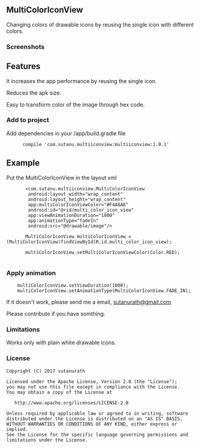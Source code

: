 ## MultiColorIconView


Changing colors of drawable icons by reusing the single icon with different colors.


### Screenshots


## Features
It increases the app performance by reusing the single icon.

Reduces the apk size.

Easy to transform color of the image through hex code.


### Add to project

Add dependencies in your /app/build.gradle file

```
      compile 'com.sutanu.multiiconview:multiiconview:1.0.1'

```

## Example

Put the MultiColorIconView in the layout xml

```
       <com.sutanu.multiiconview.MultiColorIconView
        android:layout_width="wrap_content"
        android:layout_height="wrap_content"
        app:multiColorIconViewColor="#F4A8A8"
        android:id="@+id/multi_color_icon_view"
        app:viewAnimationDuration="1000"
        app:animationType="fadeIn"
        android:src="@drawable/image"/>
```

```
       MultiColorIconView multiColorIconView = (MultiColorIconView)findViewById(R.id.multi_color_icon_view);

       multiColorIconView.setMultiColorIconViewColor(Color.RED);
        
```
### Apply animation

        multiColorIconView.setViewDuration(1000);
        multiColorIconView.setAnimationType(MultiColorIconView.FADE_IN);


If it doesn't work, please send me a email, sutanurath@gmail.com

Please contribute if you have somthing.

### Limitations

Works only with plain white drawable icons.

### License

```
Copyright (C) 2017 sutanurath

Licensed under the Apache License, Version 2.0 (the "License");
you may not use this file except in compliance with the License.
You may obtain a copy of the License at

   http://www.apache.org/licenses/LICENSE-2.0

Unless required by applicable law or agreed to in writing, software
distributed under the License is distributed on an "AS IS" BASIS,
WITHOUT WARRANTIES OR CONDITIONS OF ANY KIND, either express or implied.
See the License for the specific language governing permissions and
limitations under the License.
```

